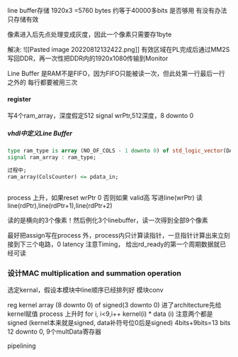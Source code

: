 line buffer存储 1920x3 =5760 bytes 约等于40000多bits 是否够用 有没有办法只存储有效

像素进入后先点处理变成灰度，因此一个像素只需要存1byte

解决: ![[Pasted image 20220812132422.png]]
有效区域在PL完成后通过MM2S写回DDR，再一次性把DDR内的1920x1080传输到Monitor

Line Buffer 是RAM不是FIFO，因为FIFO只能被读一次，但此处第一行最后一行之外的 每行都要被用三次
#### register
写4个ram_array，深度假定512
signal wrPtr,512深度，8 downto 0

##### vhdl中定义Line Buffer 



```vhdl
type ram_type is array (NO_OF_COLS - 1 downto 0) of std_logic_vector(DATA_WIDTH -1 downto 0);
signal ram_array : ram_type;

过程中;
ram_array(ColsCounter) <= pdata_in;



```
process 上升，如果reset wrPtr 0 否则如果 valid高 写进line(wrPtr)
读 line(rdPtr),line(rdPtr+1),line(rdPtr+2)

读的是横向的3个像素！然后例化3个linebuffer，读一次得到全部9个像素

最好把assign写在process 外，process内只计算读指针，一旦指针计算出来立刻接到下三个电路，0 latency  注意Timing， 给出rd_ready的第一个周期数据就已经可读


### 设计MAC multiplication and summation operation
选定kernal，假设本模块中line顺序已经排列好
模块conv


reg kernel array (8 downto 0) of signed(3 downto 0)
进了architecture先给kernel赋值 
process 上升时 
for i, i<9,i++
kernel(i) * data (i) 注意两个都是signed (kernel本来就是signed, data补符号位0后是signed)
4bits+9bits=13 bits 12 downto 0, 9个multData寄存器

pipelining